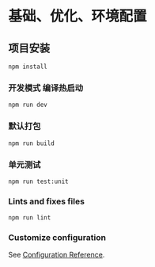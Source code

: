 # 基础、优化、环境配置

## 项目安装
```
npm install
```

### 开发模式 编译热启动
```
npm run dev
```

### 默认打包
```
npm run build
```

### 单元测试
```
npm run test:unit
```

### Lints and fixes files
```
npm run lint
```

### Customize configuration
See [Configuration Reference](https://cli.vuejs.org/config/).
